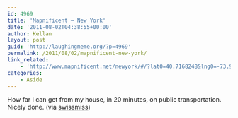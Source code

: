 ```yaml
---
id: 4969
title: 'Mapnificent – New York'
date: '2011-08-02T04:38:55+00:00'
author: Kellan
layout: post
guid: 'http://laughingmeme.org/?p=4969'
permalink: /2011/08/02/mapnificent-new-york/
link_related:
    - 'http://www.mapnificent.net/newyork/#/?lat0=40.7168248&lng0=-73.95454010000003&t0=20'
categories:
    - Aside
---
```


How far I can get from my house, in 20 minutes, on public transportation. Nicely done. (via [swissmiss](http://www.swiss-miss.com/2011/08/mapnificient.html?utm*source=feedburner&amp;utm*medium=feed&amp;utm*campaign=Feed%3A+Swissmiss+%28swissmiss%29&amp;utm*content=Google+Reader))